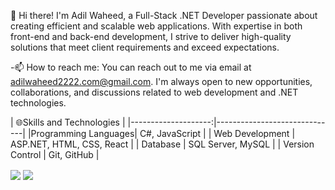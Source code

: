 
  👋 Hi there! I'm Adil Waheed, a Full-Stack .NET Developer passionate about creating efficient and scalable web applications. With expertise in both front-end and back-end development, I strive to deliver high-quality solutions that meet client requirements and exceed expectations.

  -📫 How to reach me: 
                      You can reach out to me via email at adilwaheed2222.com@gmail.com. I'm always open to new opportunities, collaborations, and discussions related to web development and .NET technologies.


  | 🌐Skills and Technologies |
  |--------------------:|------------------------------|
  |Programming Languages| C#, JavaScript               |
  |     Web Development | ASP.NET, HTML, CSS, React    |
  |     Database        | SQL Server, MySQL            |
  |     Version Control | Git, GitHub                  |
  
  
  <img align="center" src="https://github-readme-streak-stats.herokuapp.com/?user=adilwaheed786"/>
  <img align="center" src="https://github-readme-stats-sigma-five.vercel.app/api/top-langs?username=adilwaheed786&layout=compact"/>

